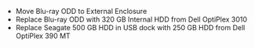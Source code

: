 * Move Blu-ray ODD to External Enclosure
* Replace Blu-ray ODD with 320 GB Internal HDD from Dell OptiPlex 3010
* Replace Seagate 500 GB HDD in USB dock with 250 GB HDD from Dell OptiPlex 390 MT